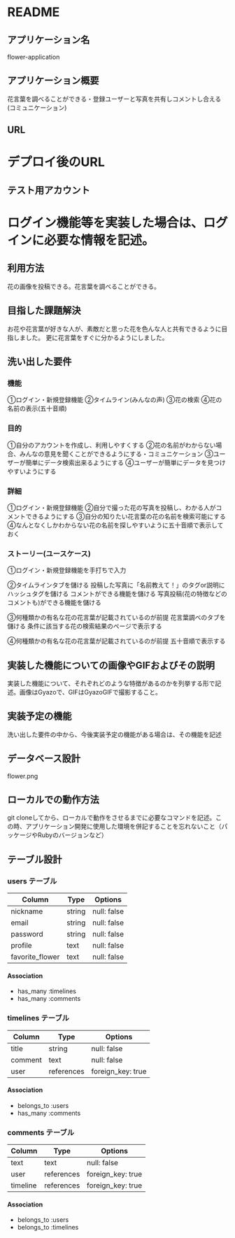 # README

## アプリケーション名
flower-application

## アプリケーション概要
花言葉を調べることができる・登録ユーザーと写真を共有しコメントし合える(コミュニケーション)

## URL
# デプロイ後のURL

## テスト用アカウント
# ログイン機能等を実装した場合は、ログインに必要な情報を記述。

## 利用方法	
花の画像を投稿できる。花言葉を調べることができる。

## 目指した課題解決
お花や花言葉が好きな人が、素敵だと思った花を色んな人と共有できるように目指しました。
更に花言葉をすぐに分かるようにしました。

## 洗い出した要件
### 機能
①ログイン・新規登録機能
②タイムライン(みんなの声)
③花の検索
④花の名前の表示(五十音順)

### 目的
①自分のアカウントを作成し、利用しやすくする
②花の名前がわからない場合、みんなの意見を聞くことができるようにする・コミュニケーション
③ユーザーが簡単にデータ検索出来るようにする
④ユーザーが簡単にデータを見つけやすいようにする

### 詳細
①ログイン・新規登録機能
②自分で撮った花の写真を投稿し、わかる人がコメントできるようにする
③自分の知りたい花言葉の花の名前を検索可能にする
④なんとなくしかわからない花の名前を探しやすいように五十音順で表示しておく

### ストーリー(ユースケース)
①ログイン・新規登録機能を手打ちで入力

②タイムラインタブを儲ける
投稿した写真に「名前教えて！」のタグor説明にハッシュタグを儲ける
コメントができる機能を儲ける
写真投稿(花の特徴などのコメントも)ができる機能を儲ける

③何種類かの有名な花の花言葉が記載されているのが前提
花言葉調べのタブを儲ける
条件に該当する花の検索結果のページで表示する

④何種類かの有名な花の花言葉が記載されているのが前提
五十音順で表示する


## 実装した機能についての画像やGIFおよびその説明
実装した機能について、それぞれどのような特徴があるのかを列挙する形で記述。画像はGyazoで、GIFはGyazoGIFで撮影すること。

## 実装予定の機能
洗い出した要件の中から、今後実装予定の機能がある場合は、その機能を記述

## データベース設計
flower.png

## ローカルでの動作方法
git cloneしてから、ローカルで動作をさせるまでに必要なコマンドを記述。この時、アプリケーション開発に使用した環境を併記することを忘れないこと（パッケージやRubyのバージョンなど）


## テーブル設計

### users テーブル

| Column          | Type   | Options     |
| --------        | ------ | ----------- |
| nickname        | string | null: false |
| email           | string | null: false |
| password        | string | null: false |
| profile         | text   | null: false |
| favorite_flower | text   | null: false |

#### Association

- has_many :timelines
- has_many :comments

### timelines テーブル

| Column         | Type         | Options           |
| ------         | ------       | -----------       |
| title          | string       | null: false       |
| comment        | text         | null: false       |
| user           | references   | foreign_key: true |

#### Association

- belongs_to :users
- has_many   :comments

### comments テーブル

| Column       | Type       | Options          |
| -------      | ---------- | ----------------- |
| text         | text       | null: false       |
| user         | references | foreign_key: true |
| timeline     | references | foreign_key: true |

#### Association

- belongs_to :users
- belongs_to :timelines